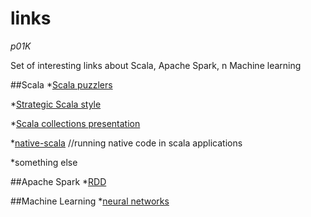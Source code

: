 # links
*p01K*

Set of interesting links about Scala, Apache Spark, n Machine learning

##Scala
*[Scala puzzlers](http://scalapuzzlers.com)

*[Strategic Scala style](http://www.lihaoyi.com/post/StrategicScalaStylePrincipleofLeastPower.html)

*[Scala collections presentation](http://velvia.github.io/presentations/scala-collections-spark-intro-2014/index.html#/)

*[native-scala](https://github.com/scala-native/scala-native) //running native code in scala applications

*something else

##Apache Spark
*[RDD](http://spark.apache.org/docs/latest/api/scala/index.html#org.apache.spark.rdd.RDD)


##Machine Learning
*[neural networks](http://neuralnetworksanddeeplearning.com/)
